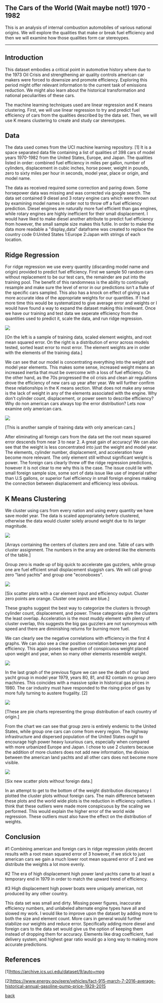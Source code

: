 ## The Cars of the World (Wait maybe not!) 1970 - 1982

This is an analysis of internal combustion automobiles of various national origins. We will explore the qualities that make or break fuel efficiency and then we will examine how those qualities form car stereoypes. 

***

## Introduction 

This dataset embodies a critical point in automotive history where due to the 1973 Oil Crisis and strengthening air quality controls american car makers were forced to downsize and promote efficiency. Exploring this period might offer relevant information to the current task of emissions reduction. We might also learn about the historical transformation and national peculiarities of these cars.  

The machine learning techniques used are linear regression and K means clustering. First, we will use linear regression to try and predict fuel efficiency of cars from the qualities described by the data set. Then, we will use K means clustering to create and study car stereotypes.

## Data

The data used comes from the UCI machine learning repository. [1]
It is a space separated data file containing a list of qualities of 398 cars of model years 1970-1982 from the United States, Europe, and Japan. 
The qualities listed in order: combined fuel efficiency in miles per gallon, number of cylinders, displacement in cubic inches, horse power, weight in pounds, zero to sixty miles per hour in seconds, model year, place or origin, and model name. 

The data as received required some correction and paring down. Some horsepower data was missing and was corrected via google search. The data set contained 9 diesel and 3 rotary engine cars which were thrown out by examining model names in order not to throw off a fuel efficiency prediction. Diesel engines are naturally more fuel efficient than gas engines, while rotary engines are highly inefficient for their small displacement. I would have liked to make diesel another attribute to predict fuel efficiency from however, the small sample size makes this futile. In order to make the data more readable a "display_data" dataframe was created to replace the country code 0:United States 1:Europe 2:Japan with strings of each location.

## Ridge Regression

For ridge regression we use every quantity (discarding model name and origin) provided to predict fuel efficiency. First we sample 50 random cars without replacement to be our test cars, the remainder are put into the training pool. The benefit of this randomness is the ability to continually resample and make sure the level of error in our predictions isn't a fluke of the specific cars sampled. This also has a knock on effect of giving us a more accurate idea of the appropriate weights for our quantities. If I had more time this would be systematized to give average error and weights or I would have found a way to expand the dataset making this irrelevant. Once we have our training and test data we seperate efficiency from the quantities used to predict it, scale the data, and run ridge regression.

![](assets/IMG/Capture1.PNG)

[On the left is a sample of training data, scaled element weights, and root mean squared error.
On the right is a distribution of error across models tested, sorted least error to most error.
The element weights are in order with the elements of the training data.]

We can see that our model is concentrating everything into the weight and model year elements. This makes some sense, increased weight means an increased inertia that must be overcome with a loss of fuel efficiency. On the other hand, as the 70s progressed the oil crisis and clean air regulations drove the efficiency of new cars up year after year. We will further confirm these relationships in the K means section. What does not make any sense is the lack of weight in any of the elements associated with the engine. Why don't cylinder count, displacement, or power seem to describe efficiency? Why do non american cars always top the error distribution? Lets now examine only american cars. 

![](assets/IMG/Capture2.PNG)

[This is another sample of training data with only american cars.]

After eliminating all foreign cars from the data set the root mean squared error descends from near 3 to near 2. A great gain of accuracy! We can also see that the weight is less concentrated into just the weight and model year. The elements, cylinder number, displacement, and acceleration have become more relevant. The only element still without significant weight is power. The foreign cars clearly threw off the ridge regression predictions, however it is not clear to me why this is the case. The issue could lie with small foreign sample size, some sort of data issue like use of imperial rather than U.S gallons, or superior fuel efficiency in small foreign engines making the connection between displacement and efficiency less obvious.  

## K Means Clustering

We cluster using cars from every nation and using every quantity we have save model year. The data is scaled appropriately before clustered, otherwise the data would cluster solely around weight due to its larger magnitude.

![](assets/IMG/Capture5.PNG)

[Arrays containing the centers of clusters zero and one. Table of cars with cluster assignment. The numbers in the array are ordered like the elements of the table.]

Group zero is made up of big quick to accelerate gas guzzlers, while group one are fuel efficient small displacement sluggish cars. We will call group zero "land yachts" and group one "econoboxes". 

![](assets/IMG/Capture3.PNG)

[Six scatter plots with a car element input and efficiency output. Cluster zero points are orange. Cluster one points are blue.]

These graphs suggest the best way to categorize the clusters is through cylinder count, displacement, and power. These categories give the clusters the least overlap. Acceleration is the most muddy element with plenty of cluster overlap, this suggests the big gas guzzlers are not synonymous with speed and there are diminishing returns for burning more fuel.

We can clearly see the negative correlations with efficiency in the first 4 graphs. We can also see a clear positive correlation between year and efficiency. This again poses the question of conspicuous weight placed upon weight and year, when so many other elements resemble weight.  

![](assets/IMG/Capture6.png)

In the last graph of the previous figure we can see the death of our land yacht group in model year 1979, years 80, 81, and 82 contain no group zero machines. This coincides with a massive spike in historical gas prices in 1980. The car industry must have responded to the rising price of gas by more fully turning to austere frugality. [2]

![](assets/IMG/Capture4.PNG)

[These are pie charts representing the group distribution of each country of origin.]

From the chart we can see that group zero is entirely endemic to the United States, while group one cars can come from every region. The highway infrastructure and dispersed population of the United States ought to encourage high power heavy luxurious cars, especially when compared with more urbanized Europe and Japan. I chose to use 2 clusters because the addition of more clusters does not add new information, the division between the american land yachts and all other cars does not become more visible.

![](assets/IMG/Capture7.PNG)

[Six new scatter plots without foreign data.]

In an attempt to get to the bottom of the weight distribution discrepancy I plotted the cluster plots without foreign cars. The main difference between these plots and the world wide plots is the reduction in efficiency outliers. I think that these outliers were made more conspicuous by the scaling we performed. This would explain the higher error of the world wide regression. These outliers must also have the effect on the distribution of weights.  

## Conclusion

#1 Combining american and foreign cars in ridge regression yields decent results with a root mean squared error of 3 however, if we stick to just american cars we gain a much lower root mean squared error of 2 and we distribute the weights a lot more evenly.

#2 The era of high displacement high power land yachts came to at least a temporary end in 1979 in order to match the upward trend of efficiency.

#3 High displacement high power boats were uniquely american, not produced by any other country.

This data set was small and dirty. Missing power figures, inaccurate efficiency numbers, and unlabeled alternate engine types have all and slowed my work. I would like to improve upon the dataset by adding more to both the size and element count. More cars in general would further stabilize our weights and reduce error. Specifically adding more diesel and foreign cars to the data set would give us the option of keeping them instead of dropping them for accuracy. Elements like drag coefficient, fuel delivery system, and highest gear ratio would go a long way to making more accurate predictions.  

## References
[1]https://archive.ics.uci.edu/dataset/9/auto+mpg

[2]https://www.energy.gov/eere/vehicles/fact-915-march-7-2016-average-historical-annual-gasoline-pump-price-1929-2015

[back](./)
